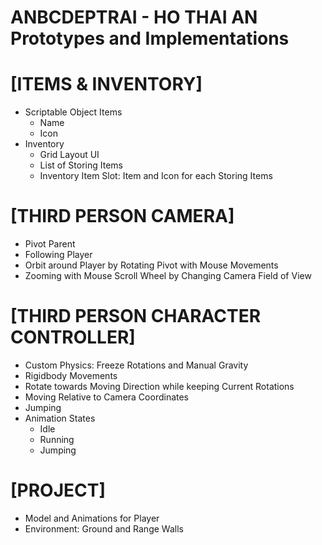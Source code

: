 
# ANBCDEPTRAI - HO THAI AN Prototypes and Implementations

# [ITEMS & INVENTORY]
- Scriptable Object Items
  - Name
  - Icon
- Inventory
  - Grid Layout UI
  - List of Storing Items
  - Inventory Item Slot: Item and Icon for each Storing Items

# [THIRD PERSON CAMERA]
- Pivot Parent
- Following Player
- Orbit around Player by Rotating Pivot with Mouse Movements
- Zooming with Mouse Scroll Wheel by Changing Camera Field of View

# [THIRD PERSON CHARACTER CONTROLLER]
- Custom Physics: Freeze Rotations and Manual Gravity
- Rigidbody Movements
- Rotate towards Moving Direction while keeping Current Rotations
- Moving Relative to Camera Coordinates
- Jumping
- Animation States
  - Idle
  - Running
  - Jumping

# [PROJECT]
- Model and Animations for Player
- Environment: Ground and Range Walls
